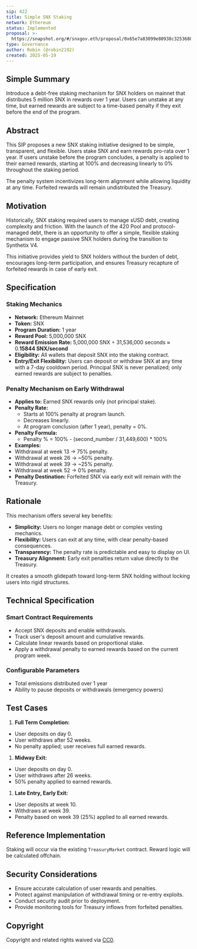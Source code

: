 ```yaml
---
sip: 422
title: Simple SNX Staking
network: Ethereum
status: Implemented
proposal: >-
  https://snapshot.org/#/snxgov.eth/proposal/0x65e7a83099e80938c3253688a4efb5e8efa27809554362a9301be07fe7aef184
type: Governance
author: Robin (@robin2192)
created: 2025-05-19
---
```


## Simple Summary

Introduce a debt-free staking mechanism for SNX holders on mainnet that distributes 5 million SNX in rewards over 1 year. Users can unstake at any time, but earned rewards are subject to a time-based penalty if they exit before the end of the program. 

## Abstract

This SIP proposes a new SNX staking initiative designed to be simple, transparent, and flexible. Users stake SNX and earn rewards pro-rata over 1 year. If users unstake before the program concludes, a penalty is applied to their earned rewards, starting at 100% and decreasing linearly to 0% throughout the staking period.

The penalty system incentivizes long-term alignment while allowing liquidity at any time. Forfeited rewards will remain undistributed the Treasury.

## Motivation

Historically, SNX staking required users to manage sUSD debt, creating complexity and friction. With the launch of the 420 Pool and protocol-managed debt, there is an opportunity to offer a simple, flexible staking mechanism to engage passive SNX holders during the transition to Synthetix V4.

This initiative provides yield to SNX holders without the burden of debt, encourages long-term participation, and ensures Treasury recapture of forfeited rewards in case of early exit.

## Specification

### Staking Mechanics

- **Network:** Ethereum Mainnet
- **Token:** SNX
- **Program Duration:** 1 year
- **Reward Pool:** 5,000,000 SNX
- **Reward Emission Rate:** 5,000,000 SNX ÷ 31,536,000 seconds ≈ 0.**15844 SNX/second**
- **Eligibility:** All wallets that deposit SNX into the staking contract.
- **Entry/Exit Flexibility:** Users can deposit or withdraw SNX at any time with a 7-day cooldown period. Principal SNX is never penalized; only earned rewards are subject to penalties.

### Penalty Mechanism on Early Withdrawal

- **Applies to:** Earned SNX rewards only (not principal stake).
- **Penalty Rate:**
    - Starts at 100% penalty at program launch.
    - Decreases linearly.
    - At program conclusion (after 1 year), penalty = 0%.
- **Penalty Formula:**
    - Penalty % = 100% - (second_number / 31,449,600) * 100%
- **Examples:**
- Withdrawal at week 13 → 75% penalty.
- Withdrawal at week 26 → ~50% penalty.
- Withdrawal at week 39 → ~25% penalty.
- Withdrawal at week 52 → 0% penalty.
- **Penalty Destination:** Forfeited SNX via early exit will remain with the Treasury.

## Rationale

This mechanism offers several key benefits:

- **Simplicity:** Users no longer manage debt or complex vesting mechanics.
- **Flexibility:** Users can exit at any time, with clear penalty-based consequences.
- **Transparency:** The penalty rate is predictable and easy to display on UI.
- **Treasury Alignment:** Early exit penalties return value directly to the Treasury.

It creates a smooth glidepath toward long-term SNX holding without locking users into rigid structures.

## Technical Specification

### Smart Contract Requirements

- Accept SNX deposits and enable withdrawals.
- Track user's deposit amount and cumulative rewards.
- Calculate linear rewards based on proportional stake.
- Apply a withdrawal penalty to earned rewards based on the current program week.

### Configurable Parameters

- Total emissions distributed over 1 year
- Ability to pause deposits or withdrawals (emergency powers)

## Test Cases

1. **Full Term Completion:**
- User deposits on day 0.
- User withdraws after 52 weeks.
- No penalty applied; user receives full earned rewards.
1. **Midway Exit:**
- User deposits on day 0.
- User withdraws after 26 weeks.
- 50% penalty applied to earned rewards.
1. **Late Entry, Early Exit:**
- User deposits at week 10.
- Withdraws at week 39.
- Penalty based on week 39 (25%) applied to all earned rewards.

## Reference Implementation

Staking will occur via the existing `TreasuryMarket` contract. Reward logic will be calculated offchain. 

## Security Considerations

- Ensure accurate calculation of user rewards and penalties.
- Protect against manipulation of withdrawal timing or re-entry exploits.
- Conduct security audit prior to deployment.
- Provide monitoring tools for Treasury inflows from forfeited penalties.

## Copyright

Copyright and related rights waived via [CC0](https://creativecommons.org/publicdomain/zero/1.0/).
